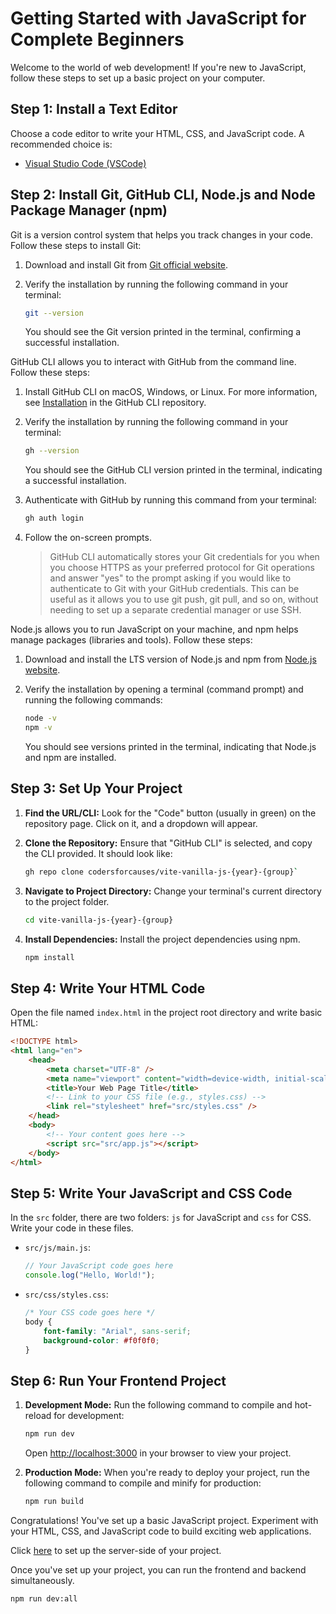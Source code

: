 # Getting Started with JavaScript for Complete Beginners

Welcome to the world of web development! If you're new to JavaScript, follow these steps to set up a basic project on your computer.

## Step 1: Install a Text Editor

Choose a code editor to write your HTML, CSS, and JavaScript code. A recommended choice is:

-   [Visual Studio Code (VSCode)](https://code.visualstudio.com/)

## Step 2: Install Git, GitHub CLI, Node.js and Node Package Manager (npm)

Git is a version control system that helps you track changes in your code. Follow these steps to install Git:

1.  Download and install Git from [Git official website](https://git-scm.com/downloads).

2.  Verify the installation by running the following command in your terminal:

    ```sh
    git --version
    ```

    You should see the Git version printed in the terminal, confirming a successful installation.

GitHub CLI allows you to interact with GitHub from the command line. Follow these steps:

1.  Install GitHub CLI on macOS, Windows, or Linux. For more information, see [Installation](https://github.com/cli/cli#installation) in the GitHub CLI repository.

2.  Verify the installation by running the following command in your terminal:

    ```sh
    gh --version
    ```

    You should see the GitHub CLI version printed in the terminal, indicating a successful installation.

3.  Authenticate with GitHub by running this command from your terminal:

    ```sh
    gh auth login
    ```

4.  Follow the on-screen prompts.

    > GitHub CLI automatically stores your Git credentials for you when you choose HTTPS as your preferred protocol for Git operations and answer "yes" to the prompt asking if you would like to authenticate to Git with your GitHub credentials. This can be useful as it allows you to use git push, git pull, and so on, without needing to set up a separate credential manager or use SSH.

Node.js allows you to run JavaScript on your machine, and npm helps manage packages (libraries and tools). Follow these steps:

1. Download and install the LTS version of Node.js and npm from [Node.js website](https://nodejs.org/en/download).

2. Verify the installation by opening a terminal (command prompt) and running the following commands:

    ```sh
    node -v
    npm -v
    ```

    You should see versions printed in the terminal, indicating that Node.js and npm are installed.

## Step 3: Set Up Your Project

1. **Find the URL/CLI:**
   Look for the "Code" button (usually in green) on the repository page. Click on it, and a dropdown will appear.

2. **Clone the Repository:**
   Ensure that "GitHub CLI" is selected, and copy the CLI provided. It should look like:

    ```sh
    gh repo clone codersforcauses/vite-vanilla-js-{year}-{group}`
    ```

3. **Navigate to Project Directory:**
   Change your terminal's current directory to the project folder.

    ```sh
    cd vite-vanilla-js-{year}-{group}
    ```

4. **Install Dependencies:**
   Install the project dependencies using npm.

    ```sh
    npm install
    ```

## Step 4: Write Your HTML Code

Open the file named `index.html` in the project root directory and write basic HTML:

```html
<!DOCTYPE html>
<html lang="en">
    <head>
        <meta charset="UTF-8" />
        <meta name="viewport" content="width=device-width, initial-scale=1.0" />
        <title>Your Web Page Title</title>
        <!-- Link to your CSS file (e.g., styles.css) -->
        <link rel="stylesheet" href="src/styles.css" />
    </head>
    <body>
        <!-- Your content goes here -->
        <script src="src/app.js"></script>
    </body>
</html>
```

## Step 5: Write Your JavaScript and CSS Code

In the `src` folder, there are two folders: `js` for JavaScript and `css` for CSS. Write your code in these files.

-   `src/js/main.js`:

    ```javascript
    // Your JavaScript code goes here
    console.log("Hello, World!");
    ```

-   `src/css/styles.css`:

    ```css
    /* Your CSS code goes here */
    body {
        font-family: "Arial", sans-serif;
        background-color: #f0f0f0;
    }
    ```

## Step 6: Run Your Frontend Project

1. **Development Mode:**
   Run the following command to compile and hot-reload for development:

    ```sh
    npm run dev
    ```

    Open [http://localhost:3000](http://localhost:3000) in your browser to view your project.

2. **Production Mode:**
   When you're ready to deploy your project, run the following command to compile and minify for production:

    ```sh
    npm run build
    ```

Congratulations! You've set up a basic JavaScript project. Experiment with your HTML, CSS, and JavaScript code to build exciting web applications.

Click [here](server/README.md) to set up the server-side of your project.

Once you've set up your project, you can run the frontend and backend simultaneously.

```sh
npm run dev:all
```
